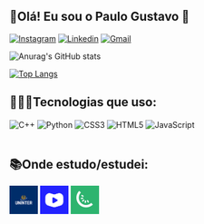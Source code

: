 ## 🧍Olá! Eu sou o Paulo Gustavo 👋

[![Instagram](https://img.shields.io/badge/Instagram-E4405F?style=for-the-badge&logo=instagram&logoColor=white)](https://www.instagram.com/pauloggp/)
[![Linkedin](https://img.shields.io/badge/LinkedIn-0077B5?style=for-the-badge&logo=linkedin&logoColor=white)](https://www.linkedin.com/in/paulo-gustavo-gomes-pereira-578583206/)
[![Gmail](https://img.shields.io/badge/Gmail-D14836?style=for-the-badge&logo=gmail&logoColor=white)](mailto:pauloggp15@gmail.com)

![Anurag's GitHub stats](https://github-readme-stats.vercel.app/api?username=Pauloggp15&show_icons=true&theme=dark)

[![Top Langs](https://github-readme-stats.vercel.app/api/top-langs/?username=Pauloggp15&layout=compact)](https://github.com/anuraghazra/github-readme-stats)

## 🧑🏻‍💻Tecnologias que uso:

<div style="display: inline_block">
    <img align="center" alt="C++" src="https://img.shields.io/badge/C%2B%2B-00599C?style=for-the-badge&logo=c%2B%2B&logoColor=white"/>
    <img align="center" alt="Python" src="https://img.shields.io/badge/Python-14354C?style=for-the-badge&logo=python&logoColor=white"/>
    <img align="center" alt="CSS3" src="https://img.shields.io/badge/CSS3-1572B6?style=for-the-badge&logo=css3&logoColor=white"/>
    <img align="center" alt="HTML5" src="https://img.shields.io/badge/HTML5-E34F26?style=for-the-badge&logo=html5&logoColor=white"/>
    <img align="center" alt="JavaScript" src="https://img.shields.io/badge/JavaScript-323330?style=for-the-badge&logo=javascript&logoColor=F7DF1E"/>
</div><br>

## 📚Onde estudo/estudei:
<div align=left>
    <a href="https://www.uninter.com/graduacao-ead/curso-analise-e-desenvolvimento-de-sistemas/" ><img width="50px" height="50px" src="uninter.png"/></a>
    <a href="https://www.cursoemvideo.com/cursos/"><img width="50px" height="50px" src="curso em video.png"/></a>
    <a href="https://www.instagram.com/adriana.saty/"><img width="50px" height="50px" src="kiwife.jpg"/></a>
</div>

